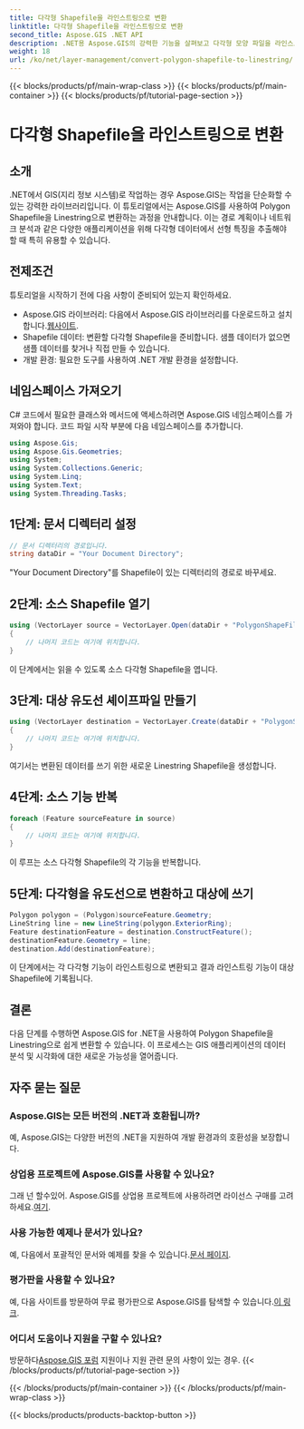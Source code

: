 ```yaml
---
title: 다각형 Shapefile을 라인스트링으로 변환
linktitle: 다각형 Shapefile을 라인스트링으로 변환
second_title: Aspose.GIS .NET API
description: .NET용 Aspose.GIS의 강력한 기능을 살펴보고 다각형 모양 파일을 라인스트링으로 쉽게 변환하세요. 지금 GIS 개발을 강화하세요!
weight: 18
url: /ko/net/layer-management/convert-polygon-shapefile-to-linestring/
---
```


{{< blocks/products/pf/main-wrap-class >}}
{{< blocks/products/pf/main-container >}}
{{< blocks/products/pf/tutorial-page-section >}}

# 다각형 Shapefile을 라인스트링으로 변환

## 소개
.NET에서 GIS(지리 정보 시스템)로 작업하는 경우 Aspose.GIS는 작업을 단순화할 수 있는 강력한 라이브러리입니다. 이 튜토리얼에서는 Aspose.GIS를 사용하여 Polygon Shapefile을 Linestring으로 변환하는 과정을 안내합니다. 이는 경로 계획이나 네트워크 분석과 같은 다양한 애플리케이션을 위해 다각형 데이터에서 선형 특징을 추출해야 할 때 특히 유용할 수 있습니다.
## 전제조건
튜토리얼을 시작하기 전에 다음 사항이 준비되어 있는지 확인하세요.
-  Aspose.GIS 라이브러리: 다음에서 Aspose.GIS 라이브러리를 다운로드하고 설치합니다.[웹사이트](https://releases.aspose.com/gis/net/).
- Shapefile 데이터: 변환할 다각형 Shapefile을 준비합니다. 샘플 데이터가 없으면 샘플 데이터를 찾거나 직접 만들 수 있습니다.
- 개발 환경: 필요한 도구를 사용하여 .NET 개발 환경을 설정합니다.
## 네임스페이스 가져오기
C# 코드에서 필요한 클래스와 메서드에 액세스하려면 Aspose.GIS 네임스페이스를 가져와야 합니다. 코드 파일 시작 부분에 다음 네임스페이스를 추가합니다.
```csharp
using Aspose.Gis;
using Aspose.Gis.Geometries;
using System;
using System.Collections.Generic;
using System.Linq;
using System.Text;
using System.Threading.Tasks;
```
## 1단계: 문서 디렉터리 설정
```csharp
// 문서 디렉터리의 경로입니다.
string dataDir = "Your Document Directory";
```
"Your Document Directory"를 Shapefile이 있는 디렉터리의 경로로 바꾸세요.
## 2단계: 소스 Shapefile 열기
```csharp
using (VectorLayer source = VectorLayer.Open(dataDir + "PolygonShapeFile.shp", Drivers.Shapefile))
{
    // 나머지 코드는 여기에 위치합니다.
}
```
이 단계에서는 읽을 수 있도록 소스 다각형 Shapefile을 엽니다.
## 3단계: 대상 유도선 셰이프파일 만들기
```csharp
using (VectorLayer destination = VectorLayer.Create(dataDir + "PolygonShapeFileToLineShapeFile_out.shp", Drivers.Shapefile))
{
    // 나머지 코드는 여기에 위치합니다.
}
```
여기서는 변환된 데이터를 쓰기 위한 새로운 Linestring Shapefile을 생성합니다.
## 4단계: 소스 기능 반복
```csharp
foreach (Feature sourceFeature in source)
{
    // 나머지 코드는 여기에 위치합니다.
}
```
이 루프는 소스 다각형 Shapefile의 각 기능을 반복합니다.
## 5단계: 다각형을 유도선으로 변환하고 대상에 쓰기
```csharp
Polygon polygon = (Polygon)sourceFeature.Geometry;
LineString line = new LineString(polygon.ExteriorRing);
Feature destinationFeature = destination.ConstructFeature();
destinationFeature.Geometry = line;
destination.Add(destinationFeature);
```
이 단계에서는 각 다각형 기능이 라인스트링으로 변환되고 결과 라인스트링 기능이 대상 Shapefile에 기록됩니다.
## 결론
다음 단계를 수행하면 Aspose.GIS for .NET을 사용하여 Polygon Shapefile을 Linestring으로 쉽게 변환할 수 있습니다. 이 프로세스는 GIS 애플리케이션의 데이터 분석 및 시각화에 대한 새로운 가능성을 열어줍니다.

## 자주 묻는 질문
### Aspose.GIS는 모든 버전의 .NET과 호환됩니까?
예, Aspose.GIS는 다양한 버전의 .NET을 지원하여 개발 환경과의 호환성을 보장합니다.
### 상업용 프로젝트에 Aspose.GIS를 사용할 수 있나요?
 그래 넌 할수있어. Aspose.GIS를 상업용 프로젝트에 사용하려면 라이선스 구매를 고려하세요.[여기](https://purchase.aspose.com/buy).
### 사용 가능한 예제나 문서가 있나요?
 예, 다음에서 포괄적인 문서와 예제를 찾을 수 있습니다.[문서 페이지](https://reference.aspose.com/gis/net/).
### 평가판을 사용할 수 있나요?
 예, 다음 사이트를 방문하여 무료 평가판으로 Aspose.GIS를 탐색할 수 있습니다.[이 링크](https://releases.aspose.com/).
### 어디서 도움이나 지원을 구할 수 있나요?
 방문하다[Aspose.GIS 포럼](https://forum.aspose.com/c/gis/33) 지원이나 지원 관련 문의 사항이 있는 경우.
{{< /blocks/products/pf/tutorial-page-section >}}

{{< /blocks/products/pf/main-container >}}
{{< /blocks/products/pf/main-wrap-class >}}

{{< blocks/products/products-backtop-button >}}
